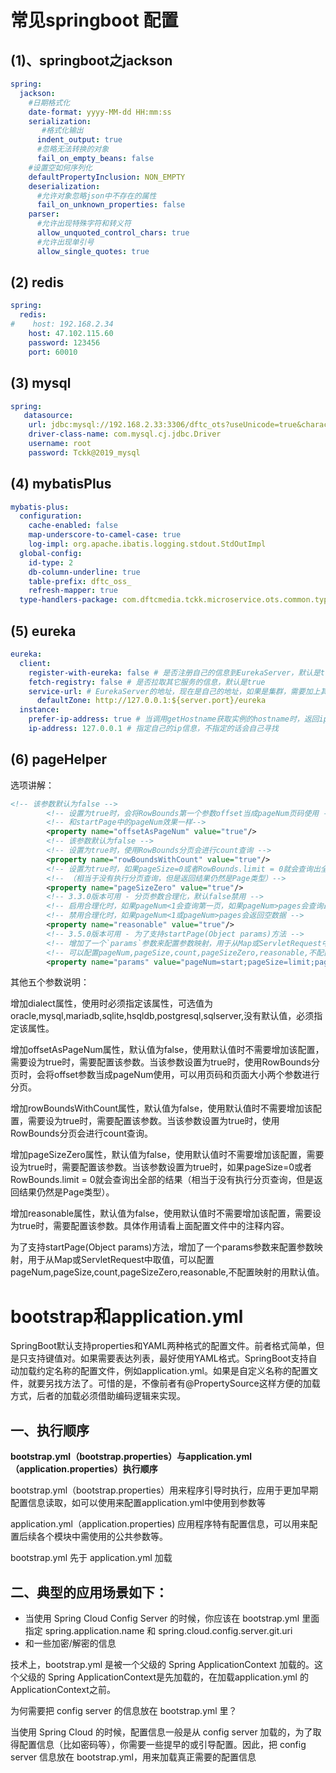 # 常见springboot 配置

## (1)、springboot之jackson

```yaml
spring:
  jackson:
    #日期格式化
    date-format: yyyy-MM-dd HH:mm:ss
    serialization:
       #格式化输出 
      indent_output: true
      #忽略无法转换的对象
      fail_on_empty_beans: false
    #设置空如何序列化
    defaultPropertyInclusion: NON_EMPTY
    deserialization:
      #允许对象忽略json中不存在的属性
      fail_on_unknown_properties: false
    parser:
      #允许出现特殊字符和转义符
      allow_unquoted_control_chars: true
      #允许出现单引号
      allow_single_quotes: true
```

## (2) redis

```yaml
spring:
  redis:
#    host: 192.168.2.34
    host: 47.102.115.60
    password: 123456
    port: 60010
```

## (3) mysql

```yaml
spring: 
   datasource:
    url: jdbc:mysql://192.168.2.33:3306/dftc_ots?useUnicode=true&characterEncoding=utf-8&useSSL=false&serverTimezone=GMT%2B8
    driver-class-name: com.mysql.cj.jdbc.Driver
    username: root
    password: Tckk@2019_mysql
```

## (4) mybatisPlus

```yaml
mybatis-plus:
  configuration:
    cache-enabled: false
    map-underscore-to-camel-case: true
    log-impl: org.apache.ibatis.logging.stdout.StdOutImpl
  global-config:
    id-type: 2
    db-column-underline: true
    table-prefix: dftc_oss_
    refresh-mapper: true
  type-handlers-package: com.dftcmedia.tckk.microservice.ots.common.typehandler
```

## (5) eureka

```yaml
eureka:
  client:
    register-with-eureka: false # 是否注册自己的信息到EurekaServer，默认是true
    fetch-registry: false # 是否拉取其它服务的信息，默认是true
    service-url: # EurekaServer的地址，现在是自己的地址，如果是集群，需要加上其它Server的地址。
      defaultZone: http://127.0.0.1:${server.port}/eureka
  instance:
    prefer-ip-address: true # 当调用getHostname获取实例的hostname时，返回ip而不是host名称
    ip-address: 127.0.0.1 # 指定自己的ip信息，不指定的话会自己寻找    
```

## (6) pageHelper

选项讲解：

```xml
<!-- 该参数默认为false -->
        <!-- 设置为true时，会将RowBounds第一个参数offset当成pageNum页码使用 -->
        <!-- 和startPage中的pageNum效果一样-->
        <property name="offsetAsPageNum" value="true"/>
        <!-- 该参数默认为false -->
        <!-- 设置为true时，使用RowBounds分页会进行count查询 -->
        <property name="rowBoundsWithCount" value="true"/>
        <!-- 设置为true时，如果pageSize=0或者RowBounds.limit = 0就会查询出全部的结果 -->
        <!-- （相当于没有执行分页查询，但是返回结果仍然是Page类型）-->
        <property name="pageSizeZero" value="true"/>
        <!-- 3.3.0版本可用 - 分页参数合理化，默认false禁用 -->
        <!-- 启用合理化时，如果pageNum<1会查询第一页，如果pageNum>pages会查询最后一页 -->
        <!-- 禁用合理化时，如果pageNum<1或pageNum>pages会返回空数据 -->
        <property name="reasonable" value="true"/>
        <!-- 3.5.0版本可用 - 为了支持startPage(Object params)方法 -->
        <!-- 增加了一个`params`参数来配置参数映射，用于从Map或ServletRequest中取值 -->
        <!-- 可以配置pageNum,pageSize,count,pageSizeZero,reasonable,不配置映射的用默认值 -->
        <property name="params" value="pageNum=start;pageSize=limit;pageSizeZero=zero;reasonable=heli;count=contsql"/>
```

其他五个参数说明：

增加dialect属性，使用时必须指定该属性，可选值为oracle,mysql,mariadb,sqlite,hsqldb,postgresql,sqlserver,没有默认值，必须指定该属性。

增加offsetAsPageNum属性，默认值为false，使用默认值时不需要增加该配置，需要设为true时，需要配置该参数。当该参数设置为true时，使用RowBounds分页时，会将offset参数当成pageNum使用，可以用页码和页面大小两个参数进行分页。

增加rowBoundsWithCount属性，默认值为false，使用默认值时不需要增加该配置，需要设为true时，需要配置该参数。当该参数设置为true时，使用RowBounds分页会进行count查询。

增加pageSizeZero属性，默认值为false，使用默认值时不需要增加该配置，需要设为true时，需要配置该参数。当该参数设置为true时，如果pageSize=0或者RowBounds.limit = 0就会查询出全部的结果（相当于没有执行分页查询，但是返回结果仍然是Page类型）。

增加reasonable属性，默认值为false，使用默认值时不需要增加该配置，需要设为true时，需要配置该参数。具体作用请看上面配置文件中的注释内容。

为了支持startPage(Object params)方法，增加了一个params参数来配置参数映射，用于从Map或ServletRequest中取值，可以配置pageNum,pageSize,count,pageSizeZero,reasonable,不配置映射的用默认值。



# bootstrap和application.yml

SpringBoot默认支持properties和YAML两种格式的配置文件。前者格式简单，但是只支持键值对。如果需要表达列表，最好使用YAML格式。SpringBoot支持自动加载约定名称的配置文件，例如application.yml。如果是自定义名称的配置文件，就要另找方法了。可惜的是，不像前者有@PropertySource这样方便的加载方式，后者的加载必须借助编码逻辑来实现。

## 一、执行顺序

**bootstrap.yml（bootstrap.properties）与application.yml（application.properties）执行顺序**

bootstrap.yml（bootstrap.properties）用来程序引导时执行，应用于更加早期配置信息读取，如可以使用来配置application.yml中使用到参数等

application.yml（application.properties) 应用程序特有配置信息，可以用来配置后续各个模块中需使用的公共参数等。

bootstrap.yml 先于 application.yml 加载

## 二、典型的应用场景如下：

- 当使用 Spring Cloud Config Server 的时候，你应该在 bootstrap.yml 里面指定 spring.application.name 和 spring.cloud.config.server.git.uri
- 和一些加密/解密的信息

技术上，bootstrap.yml 是被一个父级的 Spring ApplicationContext 加载的。这个父级的 Spring ApplicationContext是先加载的，在加载application.yml 的 ApplicationContext之前。

为何需要把 config server 的信息放在 bootstrap.yml 里？

当使用 Spring Cloud 的时候，配置信息一般是从 config server 加载的，为了取得配置信息（比如密码等），你需要一些提早的或引导配置。因此，把 config server 信息放在 bootstrap.yml，用来加载真正需要的配置信息